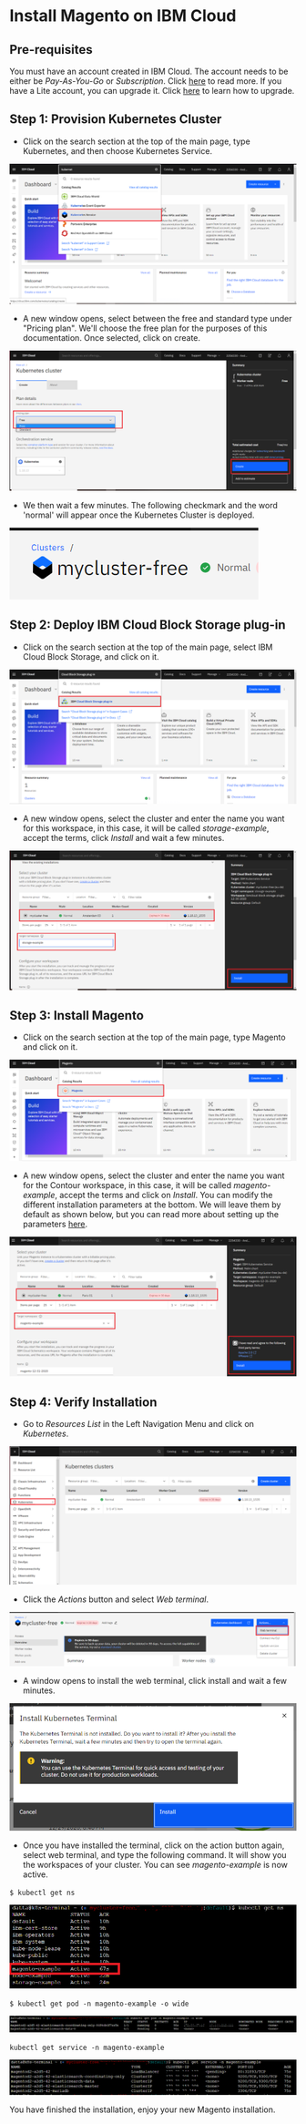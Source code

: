 # Install Magento on IBM Cloud

## Pre-requisites

You must have an account created in IBM Cloud. The account needs to be either be *Pay-As-You-Go* or *Subscription*. Click [here](https://cloud.ibm.com/docs/account?topic=account-accounts "here") to read more.
If you have a Lite account, you can upgrade it. Click [here](https://cloud.ibm.com/docs/account?topic=account-account-getting-started#account-gs-upgrade "here") to learn how to upgrade.

## Step 1: Provision Kubernetes Cluster

* Click on the search section at the top of the main page, type Kubernetes, and then choose Kubernetes Service.

![](Kubernetes1.PNG)

* A new window opens, select between the free and standard type under "Pricing plan". We'll choose the free plan for the purposes of this documentation. Once selected, click on create.

![Screenshot](Kubernetes2.PNG)

* We then wait a few minutes. The following checkmark and the word 'normal' will appear once the Kubernetes Cluster is deployed.

![Screenshot](Kubernetes3.PNG)


## Step 2:  Deploy IBM Cloud Block Storage plug-in

* Click on the search section at the top of the main page, select IBM Cloud Block Storage, and click on it.

![Screenshot](Storage1.PNG)

* A new window opens, select the cluster and enter the name you want for this workspace, in this case, it will be called _storage-example_, accept the terms, click *Install* and wait a few minutes.

![Screenshot](Storage2.PNG)


## Step 3: Install Magento

* Click on the search section at the top of the main page, type Magento and click on it.

![Screenshot](magento1.PNG)

* A new window opens, select the cluster and enter the name you want for the Contour workspace, in this case, it will be called _magento-example_, accept the terms and click on *Install*. You can modify the different installation parameters at the bottom. We will leave them by default as shown below, but you can read more about setting up the parameters [here](https://cloud.ibm.com/catalog/content/magento "here").

![Screenshot](magento2.PNG)


## Step 4: Verify Installation

* Go to *Resources List* in the Left Navigation Menu and click on *Kubernetes*.

![Screenshot](test1.PNG)

* Click the *Actions* button and select *Web terminal*.

![Screenshot](test2.PNG)

* A window opens to install the web terminal, click install and wait a few minutes.

![Screenshot](test3.PNG)

* Once you have installed the terminal, click on the action button again, select web terminal, and type the following command. It will show you the workspaces of your cluster. You can see *magento-example* is now active.

`$ kubectl get ns`

![Screenshot](test4.PNG)

`$ kubectl get pod -n magento-example -o wide`

![Screenshot](test5.PNG)

`kubectl get service -n magento-example`

![Screenshot](test6.PNG)

You have finished the installation, enjoy your new Magento installation.
